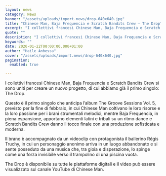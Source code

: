 ```yaml
---
layout: news
category: News
banner: "/assets/uploads/import.news/drop-640x640.jpg"
title: "Chinese Man, Baja Frequencia e Scratch Bandits Crew – The Drop"
excerpt: "I collettivi francesi Chinese Man, Baja Frequencia e Scratch Bandits Crew si sono uniti per creare un nuovo progetto, di cui abbiamo già il primo singolo: The Drop. Questo è il primo singolo che anticipa l’album The Groove Sessions Vol. 5, previsto per la fine di febbraio, in cui Chinese Man coltivano le loro risorse [&hellip"
quote: ""
description: "I collettivi francesi Chinese Man, Baja Frequencia e Scratch Bandits Crew si sono uniti per creare un nuovo progetto, di cui abbiamo già il primo singolo: The Drop. Questo è il primo singolo che anticipa l’album The Groove Sessions Vol. 5, previsto per la fine di febbraio, in cui Chinese Man coltivano le loro risorse [&hellip"
keywords: ""
date: 2020-01-22T00:00:00.000+01:00
author: "Haile Anbessa"
cover: "/assets/uploads/import.news/drop-640x640.jpg"
pagination:
  enabled: true

---
```


I collettivi francesi Chinese Man, Baja Frequencia e Scratch Bandits Crew si sono uniti per creare un nuovo progetto, di cui abbiamo già il primo singolo: The Drop.

Questo è il primo singolo che anticipa l’album The Groove Sessions Vol. 5, previsto per la fine di febbraio, in cui Chinese Man coltivano le loro risorse e la loro passione per i brani strumentali melodici, mentre Baja Frequencia, in piena espansione, apportano elementi latini e tribali su un ritmo dance e Scratch Bandits Crew danno il tocco finale con una produzione sofisticata e moderna.

Il brano è accompagnato da un videoclip con protagonista il ballerino Régis Truchy, in cui un personaggio anonimo arriva in un luogo abbandonato e si sente posseduto da una musica che, tra gioia e disperazione, lo spinge come una forza invisibile verso il trampolino di una piscina vuota.

The Drop è disponibile su tutte le piattaforme digitali e il video può essere visualizzato sul canale YouTube di Chinese Man.